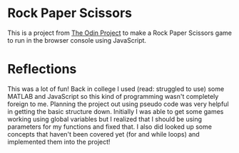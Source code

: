 # Rock Paper Scissors
This is a project from [The Odin Project](https://www.theodinproject.com/) to make a Rock Paper Scissors game to run in the browser console using JavaScript.
# Reflections
This was a lot of fun! Back in college I used (read: struggled to use) some MATLAB and JavaScript so this kind of programming wasn't completely foreign to me. Planning the project out using pseudo code was very helpful in getting the basic structure down. Initially I was able to get some games working using global variables but I realized that I should be using parameters for my functions and fixed that. I also did looked up some concepts that haven't been covered yet (for and while loops) and implemented them into the project! 
